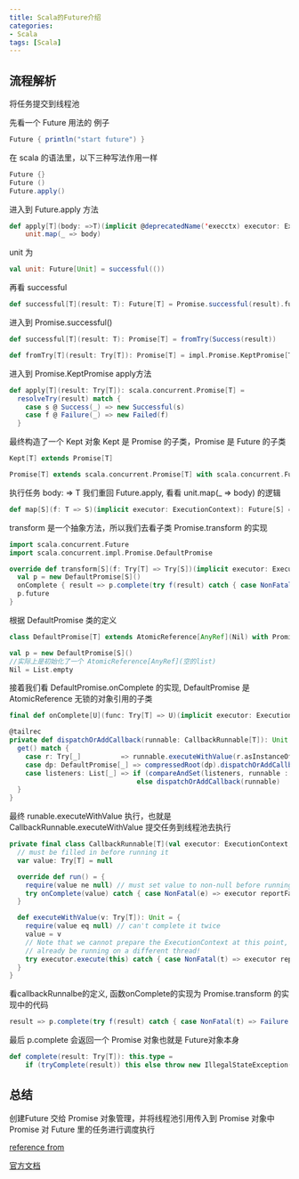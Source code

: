 ```yaml
---
title: Scala的Future介绍
categories:
- Scala
tags: [Scala]
---
```


流程解析
---

将任务提交到线程池

先看一个 Future 用法的 例子
```scala
Future { println("start future") }
```
在 scala 的语法里，以下三种写法作用一样
```scala
Future {}
Future ()
Future.apply()
```
进入到 Future.apply 方法
```scala
def apply[T](body: =>T)(implicit @deprecatedName('execctx) executor: ExecutionContext): Future[T] =
    unit.map(_ => body)
```
unit 为
```scala
val unit: Future[Unit] = successful(())
```
再看 successful
```scala
def successful[T](result: T): Future[T] = Promise.successful(result).future
```
进入到 Promise.successful()
```scala
def successful[T](result: T): Promise[T] = fromTry(Success(result))

def fromTry[T](result: Try[T]): Promise[T] = impl.Promise.KeptPromise[T](result)
```
进入到 Promise.KeptPromise apply方法
```scala
def apply[T](result: Try[T]): scala.concurrent.Promise[T] =
  resolveTry(result) match {
    case s @ Success(_) => new Successful(s)
    case f @ Failure(_) => new Failed(f)
  }
```
最终构造了一个 Kept 对象 Kept 是 Promise 的子类，Promise 是 Future 的子类
```scala
Kept[T] extends Promise[T] 

Promise[T] extends scala.concurrent.Promise[T] with scala.concurrent.Future[T]
```
执行任务 body: => T
我们重回 Future.apply, 看看 unit.map(_ => body) 的逻辑
```scala
def map[S](f: T => S)(implicit executor: ExecutionContext): Future[S] = transform(_ map f)
```
transform 是一个抽象方法，所以我们去看子类 Promise.transform 的实现
```scala
import scala.concurrent.Future
import scala.concurrent.impl.Promise.DefaultPromise

override def transform[S](f: Try[T] => Try[S])(implicit executor: ExecutionContext): Future[S] = {
  val p = new DefaultPromise[S]() 
  onComplete { result => p.complete(try f(result) catch { case NonFatal(t) => Failure(t) }) }
  p.future
}
```
根据 DefaultPromise 类的定义
```scala
class DefaultPromise[T] extends AtomicReference[AnyRef](Nil) with Promise[T]

val p = new DefaultPromise[S]() 
//实际上是初始化了一个 AtomicReference[AnyRef](空的list)
Nil = List.empty
```
接着我们看 DefaultPromise.onComplete 的实现, DefaultPromise 是 AtomicReference 无锁的对象引用的子类
```scala
final def onComplete[U](func: Try[T] => U)(implicit executor: ExecutionContext): Unit = dispatchOrAddCallback(new CallbackRunnable[T](executor.prepare(), func))

@tailrec
private def dispatchOrAddCallback(runnable: CallbackRunnable[T]): Unit = {
  get() match {
    case r: Try[_]          => runnable.executeWithValue(r.asInstanceOf[Try[T]])
    case dp: DefaultPromise[_] => compressedRoot(dp).dispatchOrAddCallback(runnable)
    case listeners: List[_] => if (compareAndSet(listeners, runnable :: listeners)) ()
                                else dispatchOrAddCallback(runnable)
  }
}
```
最终 runable.executeWithValue 执行，也就是 CallbackRunnable.executeWithValue 提交任务到线程池去执行
```scala
private final class CallbackRunnable[T](val executor: ExecutionContext, val onComplete: Try[T] => Any) extends Runnable with OnCompleteRunnable {
  // must be filled in before running it
  var value: Try[T] = null

  override def run() = {
    require(value ne null) // must set value to non-null before running!
    try onComplete(value) catch { case NonFatal(e) => executor reportFailure e }
  }

  def executeWithValue(v: Try[T]): Unit = {
    require(value eq null) // can't complete it twice
    value = v
    // Note that we cannot prepare the ExecutionContext at this point, since we might
    // already be running on a different thread!
    try executor.execute(this) catch { case NonFatal(t) => executor reportFailure t }
  }
}
```
看callbackRunnalbe的定义, 函数onComplete的实现为 Promise.transform 的实现中的代码
```scala
result => p.complete(try f(result) catch { case NonFatal(t) => Failure(t) })
```
最后 p.complete 会返回一个 Promise 对象也就是 Future对象本身
```scala
def complete(result: Try[T]): this.type =
    if (tryComplete(result)) this else throw new IllegalStateException("Promise already completed.")
```
总结
---

创建Future 交给 Promise 对象管理，并将线程池引用传入到 Promise 对象中
Promise 对 Future 里的任务进行调度执行


[reference from](https://wtog.github.io/2019/03/30/scala-future.html)

[官方文档](https://docs.scala-lang.org/zh-cn/overviews/core/futures.html)
